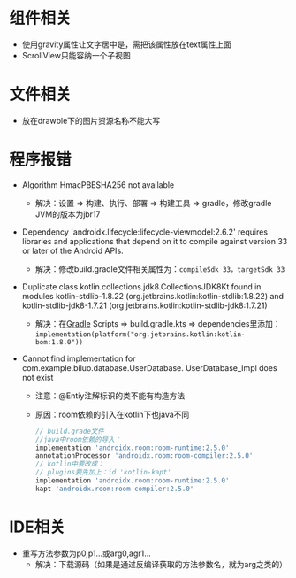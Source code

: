 # 组件相关

- 使用gravity属性让文字居中是，需把该属性放在text属性上面
- ScrollView只能容纳一个子视图

# 文件相关

- 放在drawble下的图片资源名称不能大写

# 程序报错

- Algorithm HmacPBESHA256 not available
     - 解决：设置 => 构建、执行、部署 => 构建工具 => gradle，修改gradle JVM的版本为jbr17



- Dependency 'androidx.lifecycle:lifecycle-viewmodel:2.6.2' requires libraries and applications that
         depend on it to compile against version 33 or later of the
         Android APIs.
     - 解决：修改build.gradle文件相关属性为：`compileSdk 33，targetSdk 33`
- Duplicate class kotlin.collections.jdk8.CollectionsJDK8Kt found in modules kotlin-stdlib-1.8.22 (org.jetbrains.kotlin:kotlin-stdlib:1.8.22) and kotlin-stdlib-jdk8-1.7.21 (org.jetbrains.kotlin:kotlin-stdlib-jdk8:1.7.21)
  - 解决：在[Gradle](https://so.csdn.net/so/search?q=Gradle&spm=1001.2101.3001.7020) Scripts => build.gradle.kts => dependencies里添加：`implementation(platform("org.jetbrains.kotlin:kotlin-bom:1.8.0"))`



- Cannot find implementation for com.example.biluo.database.UserDatabase. UserDatabase_Impl does not exist

  - 注意：@Entiy注解标识的类不能有构造方法

  - 原因：room依赖的引入在kotlin下也java不同

    ~~~groovy
    // build.grade文件
    //java中room依赖的导入：
    implementation 'androidx.room:room-runtime:2.5.0'
    annotationProcessor 'androidx.room:room-compiler:2.5.0'
    // kotlin中要改成：
    // plugins要先加上：id 'kotlin-kapt'
    implementation 'androidx.room:room-runtime:2.5.0'
    kapt 'androidx.room:room-compiler:2.5.0'
    ~~~

# IDE相关

- 重写方法参数为p0,p1...或arg0,agr1...
  - 解决：下载源码（如果是通过反编译获取的方法参数名，就为arg之类的）